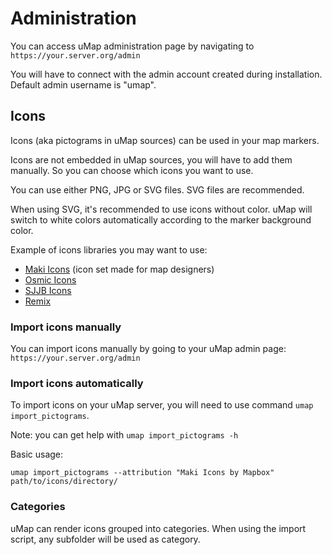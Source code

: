 # Administration

You can access uMap administration page by navigating to `https://your.server.org/admin`

You will have to connect with the admin account created during installation. Default admin username is "umap".

## Icons

Icons (aka pictograms in uMap sources) can be used in your map markers.

Icons are not embedded in uMap sources, you will have to add them manually. So you can choose which icons you want to use.

You can use either PNG, JPG or SVG files. SVG files are recommended.

When using SVG, it's recommended to use icons without color. uMap will switch to white colors
automatically according to the marker background color.

Example of icons libraries you may want to use:

- [Maki Icons](https://labs.mapbox.com/maki-icons/) (icon set made for map designers)
- [Osmic Icons](https://gitlab.com/gmgeo/osmic)
- [SJJB Icons](http://www.sjjb.co.uk/mapicons/contactsheet)
- [Remix](https://remixicon.com/)

### Import icons manually

You can import icons manually by going to your uMap admin page: `https://your.server.org/admin`

### Import icons automatically

To import icons on your uMap server, you will need to use command `umap import_pictograms`.

Note: you can get help with `umap import_pictograms -h`

Basic usage:

    umap import_pictograms --attribution "Maki Icons by Mapbox" path/to/icons/directory/

### Categories

uMap can render icons grouped into categories. When using the import script, any
subfolder will be used as category.
